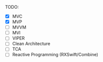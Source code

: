 TODO: 

- [x] MVC
- [x] MVP
- [ ] MVVM
- [ ] MVI
- [ ] VIPER
- [ ] Clean Architecture
- [ ] TCA
- [ ] Reactive Programming (RXSwift/Combine)

